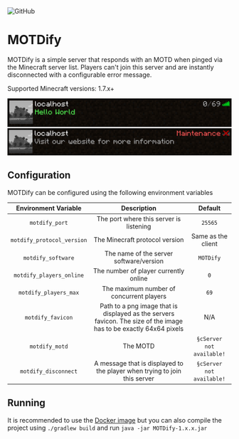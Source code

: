 <img alt="GitHub" src="https://img.shields.io/github/license/Almighty-Satan/MOTDify?style=flat-square">

# MOTDify

MOTDify is a simple server that responds with an MOTD when pinged via the Minecraft server list.
Players can't join this server and are instantly disconnected with a configurable error message.

Supported Minecraft versions: 1.7.x+

![image0](./images/image0.png)
![image1](./images/image1.png)

## Configuration
MOTDify can be configured using the following environment variables

|Environment Variable|Description|Default|
|:-------:|:----------------:|:--------:|
|`motdify_port`|The port where this server is listening|`25565`|
|`motdify_protocol_version`|The Minecraft protocol version|Same as the client|
|`motdify_software`|The name of the server software/version|`MOTDify`|
|`motdify_players_online`|The number of player currently online|`0`|
|`motdify_players_max`|The maximum number of concurrent players|`69`|
|`motdify_favicon`|Path to a png image that is displayed as the servers favicon. The size of the image has to be exactly 64x64 pixels|N/A|
|`motdify_motd`|The MOTD|`§cServer not available!`|
|`motdify_disconnect`|A message that is displayed to the player when trying to join this server|`§cServer not available!`|

## Running
It is recommended to use the [Docker image](https://hub.docker.com/r/almightysatan/motdify) but you can also compile the project
using `./gradlew build` and run `java -jar MOTDify-1.x.x.jar`

